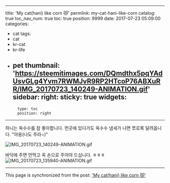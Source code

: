 
---
title: 'My cat(hani) like corn 😻'
permlink: my-cat-hani-like-corn
catalog: true
toc_nav_num: true
toc: true
position: 9999
date: 2017-07-23 05:09:00
categories:
- cat
tags:
- cat
- kr-cat
- kr-life
- pet
thumbnail: 'https://steemitimages.com/DQmdthx5pqYAdUsvGLg4Yvm7RWMJvR9RP2HTcoP76ABXuRR/IMG_20170723_140249-ANIMATION.gif'
sidebar:
    right:
        sticky: true
widgets:
    -
        type: toc
        position: right
---


하니는 옥수수를 참 좋아합니다. 
먼곳에 있다가도 옥수수 냄새가 나면 쪼로록 달려옵니다. 
"야옹(나도 주라~)"

![IMG_20170723_140249-ANIMATION.gif](https://steemitimages.com/DQmdthx5pqYAdUsvGLg4Yvm7RWMJvR9RP2HTcoP76ABXuRR/IMG_20170723_140249-ANIMATION.gif)


바닥에 주면 안먹고 꼭 손으로 주어야 드십니다. ㅎㅎㅎ
![IMG_20170723_135940-ANIMATION.gif](https://steemitimages.com/DQmQijY4BpCo1Rf7iaPWjGMci1XJPwoDxURHXnVCNr5Y6wk/IMG_20170723_135940-ANIMATION.gif)

- - -

This page is synchronized from the post: ['My cat(hani) like corn 😻'](https://steemit.com/@kingbit/my-cat-hani-like-corn)
